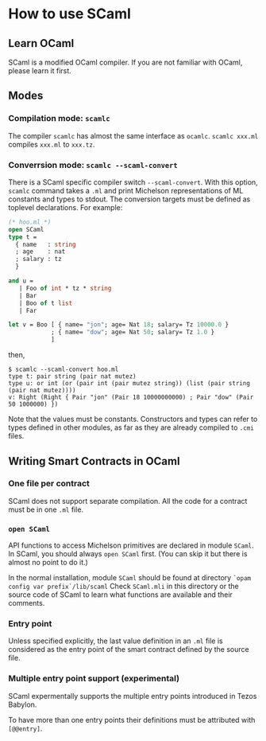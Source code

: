 # How to use SCaml

## Learn OCaml

SCaml is a modified OCaml compiler.
If you are not familiar with OCaml, please learn it first.

## Modes

### Compilation mode: `scamlc`

The compiler `scamlc` has almost the same interface as `ocamlc`.
`scamlc xxx.ml` compiles `xxx.ml` to `xxx.tz`.

### Converrsion mode: `scamlc --scaml-convert`

There is a SCaml specific compiler switch `--scaml-convert`.
With this option, `scamlc` command takes a `.ml` and print Michelson representations of
ML constants and types to stdout.  The conversion targets must be defined as toplevel
declarations.  For example:

```ocaml
(* hoo.ml *)
open SCaml
type t = 
  { name   : string
  ; age    : nat
  ; salary : tz
  }

and u = 
   | Foo of int * tz * string
   | Bar
   | Boo of t list
   | Far

let v = Boo [ { name= "jon"; age= Nat 18; salary= Tz 10000.0 }
            ; { name= "dow"; age= Nat 50; salary= Tz 1.0 }
            ]
```

then,

```shell
$ scamlc --scaml-convert hoo.ml
type t: pair string (pair nat mutez)
type u: or int (or (pair int (pair mutez string)) (list (pair string (pair nat mutez))))
v: Right (Right { Pair "jon" (Pair 18 10000000000) ; Pair "dow" (Pair 50 1000000) })
```

Note that the values must be constants.  Constructors and types can refer to types
defined in other modules, as far as they are already compiled to `.cmi` files.

## Writing Smart Contracts in OCaml

### One file per contract

SCaml does not support separate compilation.  All the code for a contract
must be in one `.ml` file.

### `open SCaml`

API functions to access Michelson primitives are declared in module `SCaml`.
In SCaml, you should always `open SCaml` first.
(You can skip it but there is almost no point to do it.)

In the normal installation, module `SCaml` should be found at directory
`` `opam config var prefix`/lib/scaml ``  Check `SCaml.mli` in this directory
or the source code of SCaml to learn what functions are available and their comments.

### Entry point

Unless specified explicitly, the last value definition in an `.ml` file is considered
as the entry point of the smart contract defined by the source file.

### Multiple entry point support (experimental)

SCaml expermentally supports the multiple entry points introduced in Tezos Babylon.

To have more than one entry points their definitions must be attributed with `[@@entry]`. 





